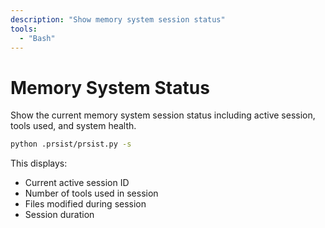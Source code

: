 ```yaml
---
description: "Show memory system session status"
tools:
  - "Bash"
---
```


# Memory System Status

Show the current memory system session status including active session, tools used, and system health.

```bash
python .prsist/prsist.py -s
```

This displays:
- Current active session ID
- Number of tools used in session
- Files modified during session
- Session duration